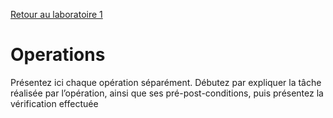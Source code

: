 [Retour au laboratoire 1](../TP1/)

# Operations

Présentez ici chaque opération séparément. 
Débutez par expliquer la tâche réalisée 
par l’opération, ainsi que ses 
pré-post-conditions, puis présentez la 
vérification effectuée